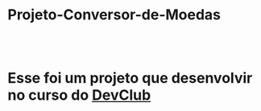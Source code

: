 # Projeto-Conversor-de-Moedas
<br>
<br>
<h1>Esse foi um projeto que desenvolvir no curso do <a href="https://rodolfomori.com.br/devclub">DevClub</a></h1>

<br>
<br>
<img src"https://github.com/Ilgor-Albertino/Projeto-Converso-de-Moedas/blob/master/img/convert.png?raw=true">
